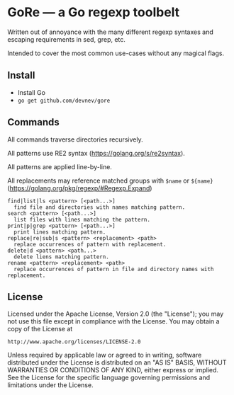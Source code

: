 # GoRe — a Go regexp toolbelt

Written out of annoyance with the many different regexp syntaxes and escaping requirements in sed, grep, etc.

Intended to cover the most common use-cases without any magical flags.

## Install

* Install Go
* `go get github.com/devnev/gore`

## Commands

All commands traverse directories recursively.

All patterns use RE2 syntax (https://golang.org/s/re2syntax).

All patterns are applied line-by-line.

All replacements may reference matched groups with `$name` or `${name}` (https://golang.org/pkg/regexp/#Regexp.Expand)

```
find|list|ls <pattern> [<path...>]
  find file and directories with names matching pattern.  
search <pattern> [<path...>]
  list files with lines matching the pattern.
print|p|grep <pattern> [<path...>]
  print lines matching pattern.
replace|re|sub|s <pattern> <replacement> <path>
  replace occurrences of pattern with replacement.
delete|d <pattern> <path...>
  delete liens matching pattern.
rename <pattern> <replacement> <path>
  replace occurrences of pattern in file and directory names with replacement.
```

## License

Licensed under the Apache License, Version 2.0 (the "License");
you may not use this file except in compliance with the License.
You may obtain a copy of the License at

    http://www.apache.org/licenses/LICENSE-2.0

Unless required by applicable law or agreed to in writing, software
distributed under the License is distributed on an "AS IS" BASIS,
WITHOUT WARRANTIES OR CONDITIONS OF ANY KIND, either express or implied.
See the License for the specific language governing permissions and
limitations under the License.

